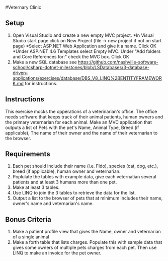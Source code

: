 #Veternary Clinic

## Setup

1) Open Visual Studio and create a new empty MVC project.
*In Visual Studio start page click on New Project (file -> new project if not on start page)
*Select ASP.NET Web Application and give it a name.  Click OK
*Under ASP.NET 4.6 Templates select Empty MVC.  Under "Add folders and Core References for:" check the MVC box.  Click OK
2) Make a new SQL database see https://github.com/nashville-software-school/csharp-dotnet-milestones/blob/LSDatabases/3-database-driven-applications/exercises/database/DBS_V8_LINQ%2BENTITYFRAMEWORK.md for instructions.

## Instructions
This exercise mocks the opperations of a veterinarian's office.  The office needs software that keeps track of their animal patients, human owners and the primary veternarian for each animal.  Make an MVC application that outputs a list of Pets with the pet's Name, Animal Type, Breed (if applicable), The name of their owner and the name of their veternarian to the browser.

## Requirements

1. Each pet should include their name (i.e. Fido), species (cat, dog, etc.), breed (if applicable), human owner and veternarian.
2. Poplulate the tables with example data, give each veternatian several patients and at least 3 humans more than one pet.
3. Make at least 3 tables.
4. Use LINQ to join the 3 tables to retrieve the data for the list.
5. Output a list to the browser of pets that at minimum includes their name, owner's name and veternarian's name.  

## Bonus Criteria

1) Make a patient profile view that gives the Name, owner and veternarian of a single animal
2) Make a forth table that lists charges.  Populate this with sample data that gives some owners of multiple pets charges from each pet.  Then use LINQ to make an invoice for the pet owner.
